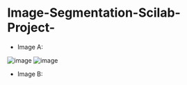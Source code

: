 # Image-Segmentation-Scilab-Project-

- Image A:

![image](https://github.com/sabrinaMKE201073/Image-Segmentation-Scilab-Project-/assets/95947484/096e9ca0-f4e1-4d00-b489-99e6e569a2b3)
![image](https://github.com/sabrinaMKE201073/Image-Segmentation-Scilab-Project-/assets/95947484/221030f8-1cd8-4656-852e-b36db3f12d9d)


- Image B:

